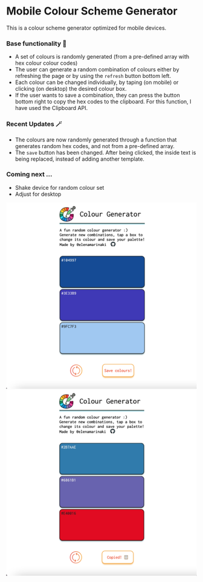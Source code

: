 # Mobile Colour Scheme Generator

This is a colour scheme generator optimized for mobile devices.

### Base functionality 🎨

- A set of colours is randomly generated (from a pre-defined array with hex colour colour codes)
- The user can generate a random combination of colours either by refreshing the page or by using the `refresh` button bottom left.
- Each colour can be changed individually, by taping (on mobile) or clicking (on desktop) the desired colour box.
- If the user wants to save a combination, they can press the button bottom right to copy the hex codes to the clipboard. For this function, I have used the Clipboard API.

### Recent Updates 🪄

- The colours are now randomly generated through a function that generates random hex codes, and not from a pre-defined array.
- The `save` button has been changed. After being clicked, the inside text is being replaced, instead of adding another template.

### Coming next ...

- Shake device for random colour set
- Adjust for desktop

![Img1](app-screenshots/screen_8.png)
![Img2](app-screenshots/screen_7.png)

